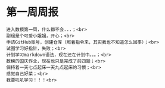 第一周周报
=
    进入数模第一周，什么都不会...；<br>
    副组是个可爱小姐姐，开心；<br>
    申请GitHub账号，创建仓库（照着指令来，其实我也不知道怎么回事）；<br>
    试图学习好指针，失败；<br>
    计划学习markdown语法，现在还在计划中。。。；<br>
    数模的国庆作业，现在也只是完成了前四题；<br>
    保持着一天七点起床一天九点起床的习惯；<br>
    感觉自己好菜；<br>
    我要吼吼学习！！！<br>



